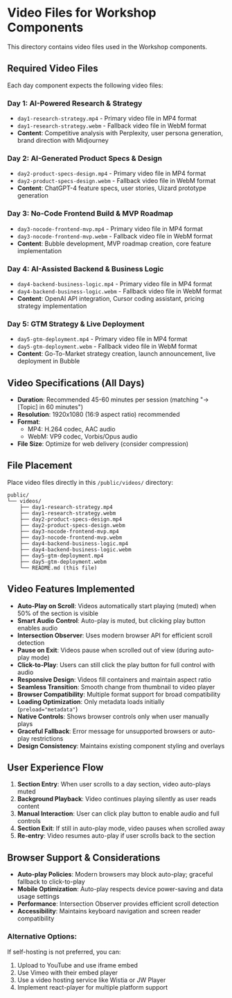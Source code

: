# Video Files for Workshop Components

This directory contains video files used in the Workshop components.

## Required Video Files

Each day component expects the following video files:

### Day 1: AI-Powered Research & Strategy
- `day1-research-strategy.mp4` - Primary video file in MP4 format
- `day1-research-strategy.webm` - Fallback video file in WebM format
- **Content**: Competitive analysis with Perplexity, user persona generation, brand direction with Midjourney

### Day 2: AI-Generated Product Specs & Design
- `day2-product-specs-design.mp4` - Primary video file in MP4 format
- `day2-product-specs-design.webm` - Fallback video file in WebM format
- **Content**: ChatGPT-4 feature specs, user stories, Uizard prototype generation

### Day 3: No-Code Frontend Build & MVP Roadmap
- `day3-nocode-frontend-mvp.mp4` - Primary video file in MP4 format
- `day3-nocode-frontend-mvp.webm` - Fallback video file in WebM format
- **Content**: Bubble development, MVP roadmap creation, core feature implementation

### Day 4: AI-Assisted Backend & Business Logic
- `day4-backend-business-logic.mp4` - Primary video file in MP4 format
- `day4-backend-business-logic.webm` - Fallback video file in WebM format
- **Content**: OpenAI API integration, Cursor coding assistant, pricing strategy implementation

### Day 5: GTM Strategy & Live Deployment
- `day5-gtm-deployment.mp4` - Primary video file in MP4 format
- `day5-gtm-deployment.webm` - Fallback video file in WebM format
- **Content**: Go-To-Market strategy creation, launch announcement, live deployment in Bubble

## Video Specifications (All Days)
- **Duration**: Recommended 45-60 minutes per session (matching "→ [Topic] in 60 minutes")
- **Resolution**: 1920x1080 (16:9 aspect ratio) recommended
- **Format**: 
  - MP4: H.264 codec, AAC audio
  - WebM: VP9 codec, Vorbis/Opus audio
- **File Size**: Optimize for web delivery (consider compression)

## File Placement
Place video files directly in this `/public/videos/` directory:
```
public/
└── videos/
    ├── day1-research-strategy.mp4
    ├── day1-research-strategy.webm
    ├── day2-product-specs-design.mp4
    ├── day2-product-specs-design.webm
    ├── day3-nocode-frontend-mvp.mp4
    ├── day3-nocode-frontend-mvp.webm
    ├── day4-backend-business-logic.mp4
    ├── day4-backend-business-logic.webm
    ├── day5-gtm-deployment.mp4
    ├── day5-gtm-deployment.webm
    └── README.md (this file)
```

## Video Features Implemented
- **Auto-Play on Scroll**: Videos automatically start playing (muted) when 50% of the section is visible
- **Smart Audio Control**: Auto-play is muted, but clicking play button enables audio
- **Intersection Observer**: Uses modern browser API for efficient scroll detection
- **Pause on Exit**: Videos pause when scrolled out of view (during auto-play mode)
- **Click-to-Play**: Users can still click the play button for full control with audio
- **Responsive Design**: Videos fill containers and maintain aspect ratio
- **Seamless Transition**: Smooth change from thumbnail to video player
- **Browser Compatibility**: Multiple format support for broad compatibility
- **Loading Optimization**: Only metadata loads initially (`preload="metadata"`)
- **Native Controls**: Shows browser controls only when user manually plays
- **Graceful Fallback**: Error message for unsupported browsers or auto-play restrictions
- **Design Consistency**: Maintains existing component styling and overlays

## User Experience Flow
1. **Section Entry**: When user scrolls to a day section, video auto-plays muted
2. **Background Playback**: Video continues playing silently as user reads content
3. **Manual Interaction**: User can click play button to enable audio and full controls
4. **Section Exit**: If still in auto-play mode, video pauses when scrolled away
5. **Re-entry**: Video resumes auto-play if user scrolls back to the section

## Browser Support & Considerations
- **Auto-play Policies**: Modern browsers may block auto-play; graceful fallback to click-to-play
- **Mobile Optimization**: Auto-play respects device power-saving and data usage settings
- **Performance**: Intersection Observer provides efficient scroll detection
- **Accessibility**: Maintains keyboard navigation and screen reader compatibility

### Alternative Options:
If self-hosting is not preferred, you can:
1. Upload to YouTube and use iframe embed
2. Use Vimeo with their embed player
3. Use a video hosting service like Wistia or JW Player
4. Implement react-player for multiple platform support